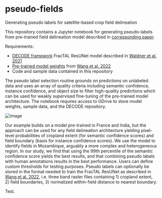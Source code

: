 # pseudo-fields
Generating pseudo labels for satellite-based crop field delineation

This repository contains a Jupyter notebook for generating pseudo-labels from pre-trained field delineation model described in [corresponding paper](https://doi.org/10.48550/arXiv.2312.08384).

Requirements: 
- [DECODE framework](https://github.com/waldnerf/decode) FracTAL ResUNet model described in [Waldner et al. 2021](https://doi.org/10.3390/rs13112197)
- [Pre-trained model weights](https://zenodo.org/doi/10.5281/zenodo.7315089) from [Wang et al. 2022](https://doi.org/10.3390/rs14225738)
- Code and sample data contained in this repository

The pseudo label selection routine grounds on predictions on unlabeled data and uses an array of quality criteria including semantic confidence, instance confidence, and object size to filter high-quality predictions which can be used for weakly supervised fine-tuning of the pre-trained model architecture. The notebook requires access to GDrive to store model weights, sample data, and the DECODE repository. 

![image](https://github.com/user-attachments/assets/c776fc4d-1e3c-4068-ac84-0c218e1916c0)

Our example builds on a model pre-trained in France and India, but the approach can be used for any field delineation architecture yielding pixel-level probabilities of cropland extent (for semantic confidence scores) and field boundary (basis for instance confidence scores). We use the model to identify fields in Mozambique, arguably a more complex and heterogeneous region. In our study, we find that using the 99th percentile of the semantic confidence score yields the best results, and that combining pseudo labels with human annotations results in the best performance. Users can define custom thresholds for testing purposes. Pseudo labels can optionally be stored in the format needed to train the FracTAL ResUNet as described in [Wang et al. 2022](https://doi.org/10.3390/rs14225738), i.e. three band raster files containing 1) cropland extent, 2) field boundaries, 3) normalized within-field distance to nearest boundary. 

Test.
